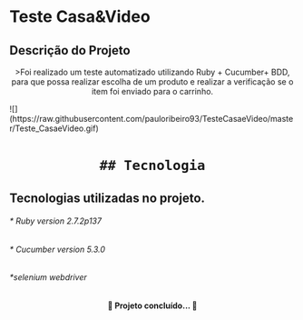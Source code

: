 # Teste Casa&Video

## Descrição do Projeto
<p align="center">>Foi realizado um teste automatizado utilizando Ruby + Cucumber+ BDD, para que possa realizar escolha de um produto e realizar a verificação se o item foi enviado para o carrinho.</p>
![](https://raw.githubusercontent.com/pauloribeiro93/TesteCasaeVideo/master/Teste_CasaeVideo.gif)


<h1 align="center">
	
	## Tecnologia
 
<h2>Tecnologias utilizadas no projeto.</h2>
 
<h6>* Ruby version  2.7.2p137</h6>
<h6>* Cucumber version 5.3.0</h6>
<h6>*selenium webdriver</h6>
  
  
  
  <h4 align="center"> 
	🚧  Projeto concluído...  🚧
</h4>

